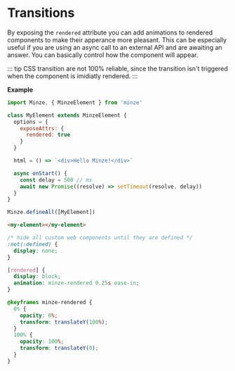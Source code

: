 # Transitions

By exposing the `rendered` attribute you can add animations to rendered components to make their apperance more pleasant. This can be especially useful if you are using an async call to an external API and are awaiting an answer. You can basically control how the component will appear.

::: tip
CSS transition are not 100% reliable, since the transition isn't triggered when the component is imidiatly rendered.
:::

**Example**

```js
import Minze, { MinzeElement } from 'minze'

class MyElement extends MinzeElement {
  options = {
    exposeAttrs: {
      rendered: true
    }
  }

  html = () => `<div>Hello Minze!</div>`

  async onStart() {
    const delay = 500 // ms
    await new Promise((resolve) => setTimeout(resolve, delay))
  }
}

Minze.defineAll([MyElement])
```

```html
<my-element></my-element>
```

```css
/* hide all custom web components until they are defined */
:not(:defined) {
  display: none;
}

[rendered] {
  display: block;
  animation: minze-rendered 0.25s ease-in;
}

@keyframes minze-rendered {
  0% {
    opacity: 0%;
    transform: translateY(100%);
  }
  100% {
    opacity: 100%;
    transform: translateY(0);
  }
}
```
